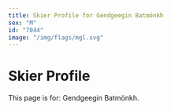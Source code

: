 ```yaml
---
title: Skier Profile for Gendgeegin Batmönkh
sex: "M"
id: "7044"
image: "/img/flags/mgl.svg" 
---
```


# Skier Profile

This page is for: Gendgeegin Batmönkh.
    